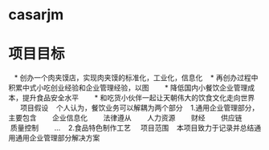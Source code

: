 # casarjm

 # 项目目标 # 
    * 创办一个肉夹馍店，实现肉夹馍的标准化，工业化，信息化
    * 再创办过程中积累中式小吃创业经验和企业管理经验，以图
        * 降低国内小餐饮企业管理成本，提升食品安全水平
        * 和吃货小伙伴一起让天朝伟大的饮食文化走向世界
        
项目假设
    个人认为，餐饮业务可以解耦为两个部分
    1.通用企业管理部分，主要包含
        企业信息化
        法律遵从
        人力资源
        财经
        供应链
        质量控制
        ...
    2.食品特色制作工艺
    
项目范围
    本项目致力于记录并总结通用通用企业管理部分解决方案
